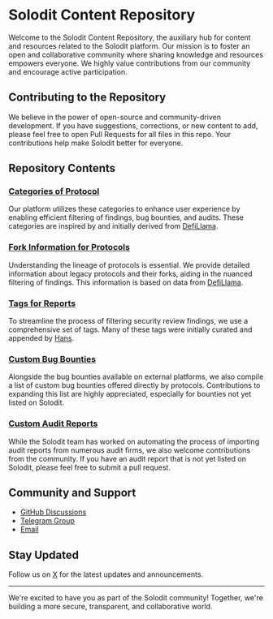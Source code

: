 # Solodit Content Repository

Welcome to the Solodit Content Repository, the auxiliary hub for content and resources related to the Solodit platform.
Our mission is to foster an open and collaborative community where sharing knowledge and resources empowers everyone.
We highly value contributions from our community and encourage active participation.

## Contributing to the Repository

We believe in the power of open-source and community-driven development.
If you have suggestions, corrections, or new content to add, please feel free to open Pull Requests for all files in this repo.
Your contributions help make Solodit better for everyone.

## Repository Contents

### [Categories of Protocol](./protocol_categories.md)
Our platform utilizes these categories to enhance user experience by enabling efficient filtering of findings, bug bounties, and audits. These categories are inspired by and initially derived from [DefiLlama](https://defillama.com/categories).

### [Fork Information for Protocols](./forked_protocols.md)
Understanding the lineage of protocols is essential. We provide detailed information about legacy protocols and their forks, aiding in the nuanced filtering of findings. This information is based on data from [DefiLlama](https://defillama.com/forks).

### [Tags for Reports](./report_tags.md)
To streamline the process of filtering security review findings, we use a comprehensive set of tags. Many of these tags were initially curated and appended by [Hans](https://github.com/hans-cyfrin).

### [Custom Bug Bounties](./bug_bounties/custom.md)
Alongside the bug bounties available on external platforms, we also compile a list of custom bug bounties offered directly by protocols. Contributions to expanding this list are highly appreciated, especially for bounties not yet listed on Solodit.

### [Custom Audit Reports](./reports/README.md)
While the Solodit team has worked on automating the process of importing audit reports from numerous audit firms, we also welcome contributions from the community.
If you have an audit report that is not yet listed on Solodit, please feel free to submit a pull request.

## Community and Support

- [GitHub Discussions](https://github.com/orgs/solodit/discussions)
- [Telegram Group](https://t.me/+SEZ0HWPBWn80ODI8)
- [Email](mailto:support@solodit.xyz)

## Stay Updated

Follow us on [X](https://twitter.com/SoloditOfficial) for the latest updates and announcements.

---

We're excited to have you as part of the Solodit community! Together, we're building a more secure, transparent, and collaborative world.
